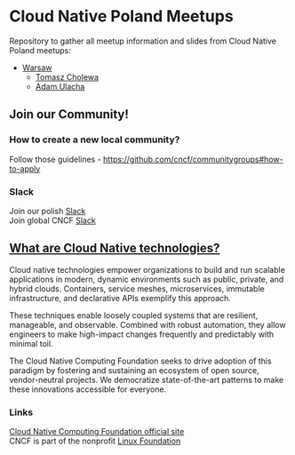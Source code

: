 # Cloud Native Poland Meetups

Repository to gather all meetup information and slides from Cloud Native Poland meetups:
- [Warsaw](https://github.com/cloud-native-poland/meetups/tree/master/warsaw)
  - [Tomasz Cholewa](https://www.linkedin.com/in/tomaszcholewa/)
  - [Adam Ulacha](https://www.linkedin.com/in/adam-ulacha-3b96a75/)
  
## Join our Community!

### How to create a new local community?
Follow those guidelines - https://github.com/cncf/communitygroups#how-to-apply

### Slack
Join our polish [Slack](https://join.slack.com/t/cloudnativepoland/shared_invite/zt-h4uhegj8-_ZXxWecn9L8Pgil4wWOjKg)<br>
Join global CNCF [Slack](https://join.slack.com/t/cloud-native/shared_invite/zt-fyy3b8up-qHeDNVqbz1j8HDY6g1cY4w)

## [What are Cloud Native technologies?](https://github.com/cncf/toc/blob/master/DEFINITION.md)
Cloud native technologies empower organizations to build and run scalable applications in modern, dynamic environments such as public, private, and hybrid clouds. Containers, service meshes, microservices, immutable infrastructure, and declarative APIs exemplify this approach.

These techniques enable loosely coupled systems that are resilient, manageable, and observable. Combined with robust automation, they allow engineers to make high-impact changes frequently and predictably with minimal toil.

The Cloud Native Computing Foundation seeks to drive adoption of this paradigm by fostering and sustaining an ecosystem of open source, vendor-neutral projects. We democratize state-of-the-art patterns to make these innovations accessible for everyone.

### Links
[Cloud Native Computing Foundation official site](https://www.cncf.io/)<br>
CNCF is part of the nonprofit [Linux Foundation](https://www.linuxfoundation.org/)
